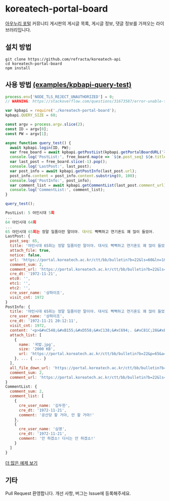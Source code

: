 # koreatech-portal-board
[아우누리 포털](https://portal.koreatech.ac.kr) 커뮤니티 게시판의 게시글 목록, 게시글 정보, 댓글 정보를 가져오는 라이브러리입니다.

## 설치 방법
```  
git clone https://github.com/refracta/koreatech-api
cd koreatech-portal-board
npm install
```

## 사용 방법 [(examples/kpbapi-query-test)](https://github.com/refracta/koreatech-api/tree/master/koreatech-portal-board/examples/kpbapi-query-test)
```JavaScript
process.env['NODE_TLS_REJECT_UNAUTHORIZED'] = 0;
// WARNING: https://stackoverflow.com/questions/31673587/error-unable-to-verify-the-first-certificate-in-nodejs

var kpbapi = require('./koreatech-portal-board');
kpbapi.QUERY_SIZE = 60;

const argv = process.argv.slice(2);
const ID = argv[0];
const PW = argv[1];

async function query_test() {
  await kpbapi.login(ID, PW);
  var free_board = await kpbapi.getPostList(kpbapi.getPortalBoardURL('자유게시판'));
  console.log('PostList:', free_board.map(e => `${e.post_seq} ${e.title}`).join('\n'));
  var last_post = free_board.slice(-1).pop();
  console.log('LastPost:', last_post);
  var post_info = await kpbapi.getPostInfo(last_post.url);
  post_info.content = post_info.content.substring(0, 100);
  console.log('PostInfo:', post_info);
  var comment_list = await kpbapi.getCommentList(last_post.comment_url);
  console.log('CommentList:', comment_list);
}

query_test();
```
```JavaScript
PostList: 5 야인시대 5회
...
64 야인시대 64회
...
65 야인시대 65회는 정말 일품이란 말이야. 대사도 뻑뻑하고 연기혼도 꽤 많이 들었어.
LastPost: {
  post_seq: 65,
  title: '야인시대 65회는 정말 일품이란 말이야. 대사도 뻑뻑하고 연기혼도 꽤 많이 들었어.',
  attach_file: true,
  notice: false,
  url: 'https://portal.koreatech.ac.kr/ctt/bb/bulletin?b=22&ls=60&ln=1&dm=r&p=65',
  comment_sum: 2,
  comment_url: 'https://portal.koreatech.ac.kr/ctt/bb/bulletin?b=22&ls=60&ln=1&&p=65&dm=cr',
  cre_dt: '1972-11-21',
  etc0: '',
  etc1: '',
  etc2: '',
  cre_user_name: '상하이조',
  visit_cnt: 1972
}
PostInfo: {
  title: '야인시대 65회는 정말 일품이란 말이야. 대사도 뻑뻑하고 연기혼도 꽤 많이 들었어.',
  cre_user_name: '상하이조',
  cre_dt: '1972-11-21 20:12:11',
  visit_cnt: 1972,
  content: '<p>&#xC548;&#xB155;&#xD558;&#xC138;&#xC694;. &#xC81C;28&#xB300; &#xCD1D;&#xD559;&#xC0DD;&#xD68C; &#x',
  attach_list: [
    {
      name: '국밥.jpg',
      size: '2000 KB',
      url: 'https://portal.koreatech.ac.kr/ctt/bb/bulletin?b=22&p=65&a=fd&fs=1'
    }, ... { ... }
  ],
  all_file_down_url: 'https://portal.koreatech.ac.kr/ctt/bb/bulletin?b=22&ls=60&ln=1&dm=r&p=65&a=afd',
  comment_sum: 2,
  comment_url: 'https://portal.koreatech.ac.kr/ctt/bb/bulletin?b=22&ls=60&ln=1&&p=65&dm=cr'
}
CommentList: {
  comment_sum: 2,
  comment_list: [
    {
      cre_user_name: '김두한',
      cre_dt: '1972-11-21',
      comment: '공산당 할 거야, 안 할 거야!'
    },
    {
      cre_user_name: '심영',
      cre_dt: '1972-11-21',
      comment: '안 하겠소! 다시는 안 하겠소!'
    }
  ]
}
```
[더 많은 예제 보기](https://github.com/refracta/koreatech-api/tree/master/koreatech-portal-board/examples)

## 기타
Pull Request 환영합니다. 개선 사항, 버그는 Issue에 등록해주세요.
